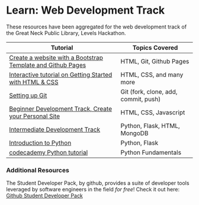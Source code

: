 # Learn: Web Development Track
These resources have been aggregated for the web development track of the Great Neck Public Library, Levels Hackathon.

|Tutorial|Topics Covered|
|---|---|
|[Create a website with a Bootstrap Template and Github Pages](https://startbootstrap.com/guides/how-to-create-a-website-with-github-pages/)|HTML, Git, Github Pages|
|[Interactive tutorial on Getting Started with HTML & CSS](https://www.learn-html.org/)|HTML, CSS, and many more|
|[Setting up Git](https://help.github.com/en/articles/set-up-git)|Git (fork, clone, add, commit, push)   |
|[Beginner Development Track, Create your Personal Site ](https://learn.devfe.st/beginner/)|HTML, CSS, Javascript|
|[Intermediate Development Track](https://learn.devfe.st/webdev/)|Python, Flask, HTML, MongoDB|
|[Introduction to Python](https://learn.adicu.com/python/)|Python, Flask|
|[codecademy Python tutorial](https://www.codecademy.com/learn/learn-python-3)| Python Fundamentals|

### Additional Resources 
The Student Developer Pack, by github, provides a suite of developer tools leveraged by software engineers in the field *for free*! Check it out here: [Github Student Developer Pack](https://education.github.com/pack)
